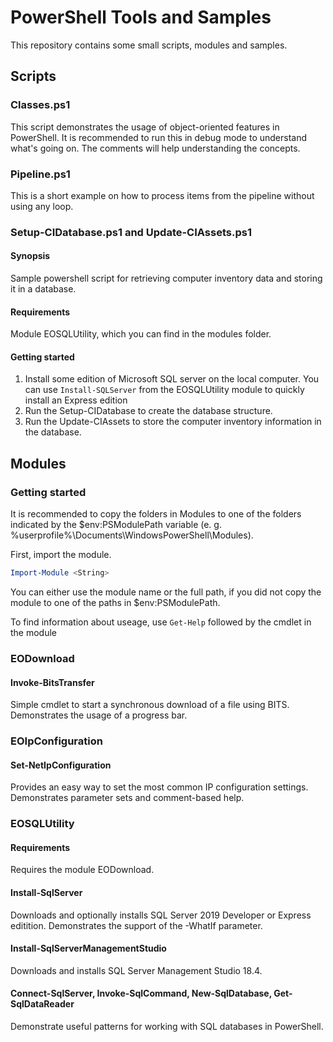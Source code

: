# PowerShell Tools and Samples

This repository contains some small scripts, modules and samples.

## Scripts

### Classes.ps1

This script demonstrates the usage of object-oriented features in PowerShell. It is recommended to run this in debug mode to understand what's going on. The comments will help understanding the concepts.

### Pipeline.ps1

This is a short example on how to process items from the pipeline without using any loop.

### Setup-CIDatabase.ps1 and Update-CIAssets.ps1

#### Synopsis

Sample powershell script for retrieving computer inventory data and storing it in a database.

#### Requirements

Module EOSQLUtility, which you can find in the modules folder.

#### Getting started

1. Install some edition of Microsoft SQL server on the local computer. You can use ````Install-SQLServer```` from the EOSQLUtility module to quickly install an Express edition
2. Run the Setup-CIDatabase to create the database structure.
3. Run the Update-CIAssets to store the computer inventory information in the database.

## Modules

### Getting started

It is recommended to copy the folders in Modules to one of the folders indicated by the $env:PSModulePath variable (e. g. %userprofile%\Documents\WindowsPowerShell\Modules).

First, import the module.

````powershell
Import-Module <String>
````

You can either use the module name or the full path, if you did not copy the module to one of the paths in $env:PSModulePath.

To find information about useage, use ```Get-Help``` followed by the cmdlet in the module

### EODownload

#### Invoke-BitsTransfer

Simple cmdlet to start a synchronous download of a file using BITS. Demonstrates the usage of a progress bar.

### EOIpConfiguration

#### Set-NetIpConfiguration

Provides an easy way to set the most common IP configuration settings. Demonstrates parameter sets and comment-based help.

### EOSQLUtility

#### Requirements

Requires the module EODownload.

#### Install-SqlServer

Downloads and optionally installs SQL Server 2019 Developer or Express editition. Demonstrates the support of the -WhatIf parameter.

#### Install-SqlServerManagementStudio

Downloads and installs SQL Server Management Studio 18.4.

#### Connect-SqlServer, Invoke-SqlCommand, New-SqlDatabase, Get-SqlDataReader

Demonstrate useful patterns for working with SQL databases in PowerShell.

